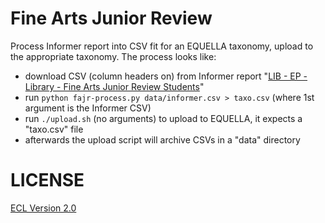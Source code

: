 # Fine Arts Junior Review

Process Informer report into CSV fit for an EQUELLA taxonomy, upload to the appropriate taxonomy. The process looks like:

- download CSV (column headers on) from Informer report "[LIB - EP - Library - Fine Arts Junior Review Students](https://vm-informer-01.cca.edu/informer/?locale=en_US#action=ReportRun&reportId=79626253&launch=false)"
- run `python fajr-process.py data/informer.csv > taxo.csv` (where 1st argument is the Informer CSV)
- run `./upload.sh` (no arguments) to upload to EQUELLA, it expects a "taxo.csv" file
- afterwards the upload script will archive CSVs in a "data" directory

# LICENSE

[ECL Version 2.0](https://opensource.org/licenses/ECL-2.0)

